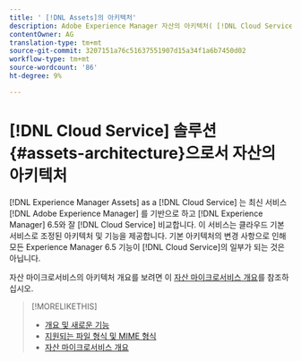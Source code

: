 ```yaml
---
title: ' [!DNL Assets]의 아키텍처'
description: Adobe Experience Manager 자산의 아키텍처( [!DNL Cloud Service])
contentOwner: AG
translation-type: tm+mt
source-git-commit: 3207151a76c51637551907d15a34f1a6b7450d02
workflow-type: tm+mt
source-wordcount: '86'
ht-degree: 9%

---
```



# [!DNL Cloud Service] 솔루션 {#assets-architecture}으로서 자산의 아키텍처

[!DNL Experience Manager Assets] as a [!DNL Cloud Service] 는 최신 서비스 [!DNL Adobe Experience Manager] 를 기반으로 하고  [!DNL Experience Manager] 6.5와 잘  [!DNL Cloud Service] 비교합니다. 이 서비스는 클라우드 기본 서비스로 조정된 아키텍처 및 기능을 제공합니다. 기본 아키텍처의 변경 사항으로 인해 모든 Experience Manager 6.5 기능이 [!DNL Cloud Service]의 일부가 되는 것은 아닙니다.

자산 마이크로서비스의 아키텍처 개요를 보려면 이 [자산 마이크로서비스 개요](asset-microservices-overview.md#asset-microservices-architecture)를 참조하십시오.

>[!MORELIKETHIS]
>
>* [개요 및 새로운 기능](/help/assets/overview.md)
>* [지원되는 파일 형식 및 MIME 형식](file-format-support.md)
>* [자산 마이크로서비스 개요](asset-microservices-overview.md)

